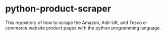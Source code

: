 # python-product-scraper
This repository of how to scrape the Amazon, Aldi-UK, and Tesco e-commerce website product pages with the python programming language.
